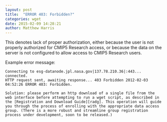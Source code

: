 ```yaml
---
layout: post
title:  "ERROR 403: Forbidden?"
categories: wget
date: 2015-02-09 14:28:21
author: Matthew Harris
---
```


This denotes lack of proper authorization, either because the user is not properly authorized for CMIP5 Research access, or because the data on the server is not configured to allow access to CMIP5 Research users.

Example error message:

    Connecting to esg-datanode.jpl.nasa.gov|137.78.210.36|:443... connected.
    HTTP request sent, awaiting response... 403 Forbidden 2012-02-03 04:52:26 ERROR 403: Forbidden.

    Solution: please perform an http download of a single file from the web interface before attempting to run a wget script, as described in the [Registration and Download Guide][radg]. This operation will guide you through the process of enrolling with the appropriate data access group. (There is a more robust and streamline group registration process under development, soon to be released.)

[radg]: https://github.com/ESGF/esgf.github.io/wiki/ESGF_Data_Download
